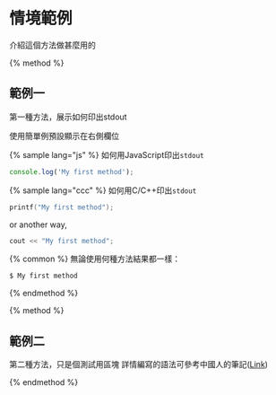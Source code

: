 # 情境範例

介紹這個方法做甚麼用的

{% method %}
## 範例一

第一種方法，展示如何印出stdout

使用簡單例預設顯示在右側欄位

{% sample lang="js" %}
如何用JavaScript印出`stdout`
```js
console.log('My first method');
```

{% sample lang="ccc" %}
如何用C/C++印出`stdout`
```c
printf("My first method");
```
or another way, 
```c
cout << "My first method";
```

{% common %}
無論使用何種方法結果都一樣：

```bash
$ My first method
```
{% endmethod %}

{% method %}
## 範例二

第二種方法，只是個測試用區塊
詳情編寫的語法可參考中國人的筆記([Link](https://gitbook.zhangjikai.com/themes.html))



{% endmethod %}

